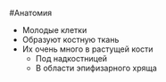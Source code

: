 #Анатомия 
- Молодые клетки
- Образуют костную ткань
- Их очень много в растущей кости
	- Под надкостницей
	- В области эпифизарного хряща